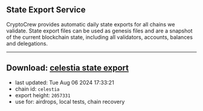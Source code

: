 ## State Export Service
CryptoCrew provides automatic daily state exports for all chains we validate. State export files can be used as genesis files and are a snapshot of the current blockchain state, including all validators, accounts, balances and delegations.

---
**Download: [celestia state export](https://dl-eu2.ccvalidators.com/SERVICE/celestia/celestia_export_2057331.json)**
---

- last updated: Tue Aug 06 2024 17:33:21
- chain id: `celestia`
- export height: `2057331`
- use for: airdrops, local tests, chain recovery
